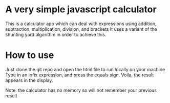 # A very simple javascript calculator
This is a calculator app which can deal with expressions using addition, subtraction, multiplication, division, and brackets
It uses a variant of the shunting yard algorithm in order to achieve this.

# How to use
Just clone the git repo and open the html file to run locally on your machine
Type in an infix expression, and press the equals sign.
Voila, the result appears in the display.

Note: the calculator has no memory so will not remember your previous result
